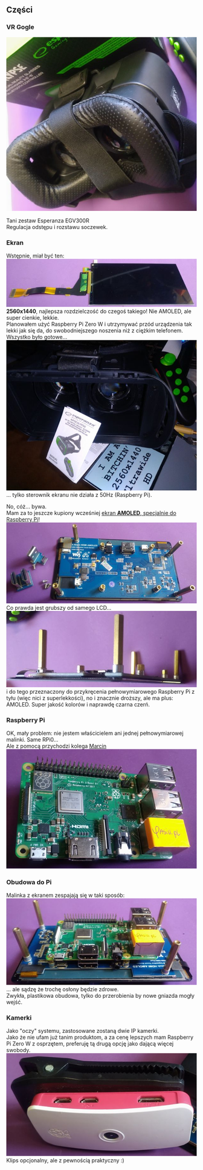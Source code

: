 ## Części


### VR Gogle
![gogle](_pics/gogs01.jpg)

Tani zestaw Esperanza EGV300R<br>
Regulacja odstępu i rozstawu soczewek.



### Ekran
Wstępnie, miał być ten:<br>
![uwhd](_pics/uwhd_screen01.jpg)<br>
**2560x1440**, najlepsza rozdzielczość do czegoś takiego! Nie AMOLED, ale super cienkie, lekkie.<br>
Planowałem użyć Raspberry Pi Zero W i utrzymywać przód urządzenia tak lekki jak się da, do swobodniejszego noszenia niż z ciężkim telefonem.<br>
Wszystko było gotowe...<br>
![uwhd](_pics/set01.jpg)<br>
... tylko sterownik ekranu nie działa z 50Hz (Raspberry Pi).

No, cóż... bywa.<br>
Mam za to jeszcze kupiony wcześniej [ekran **AMOLED**, specjalnie do Raspberry Pi](https://www.waveshare.com/5.5inch-hdmi-amoled.htm)!<br>
![amoled](_pics/waveshare01.jpg)<br>
Co prawda jest grubszy od samego LCD...<br>
![amoled](_pics/waveshare02.jpg)<br>
i do tego przeznaczony do przykręcenia pełnowymiarowego Raspberry Pi z tyłu (więc nici z superlekkości), no i znacznie droższy, ale ma plus: AMOLED. Super jakość kolorów i naprawdę czarna czerń.



### Raspberry Pi
OK, mały problem: nie jestem właścicielem ani jednej pełnowymiarowej malinki. Same RPi0...<br>
Ale z pomocą przychodzi kolega [Marcin](https://yasiu.pl)<br>
![pi](_pics/pi01.jpg)



### Obudowa do Pi
Malinka z ekranem zespajają się w taki sposób:<br>
![pi+amoled](_pics/pi_amoled01.jpg)<br>
... ale sądzę że trochę osłony będzie zdrowe.<br>
Zwykła, plastikowa obudowa, tylko do przerobienia by nowe gniazda mogły wejść.



### Kamerki
Jako "oczy" systemu, zastosowane zostaną dwie IP kamerki.<br>
Jako że nie ufam już tanim produktom, a za cenę lepszych mam Raspberry Pi Zero W z osprzętem, preferuję tą drugą opcję jako dającą więcej swobody.<br>
![pi 0 camera](_pics/p0cam01.jpg)<br>
Klips opcjonalny, ale z pewnością praktyczny :)



